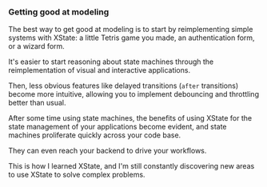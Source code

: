 ### Getting good at modeling

The best way to get good at modeling is to start by reimplementing simple systems with XState: a little Tetris game you made, an authentication form, or a wizard form.

It's easier to start reasoning about state machines through the reimplementation of visual and interactive applications.

Then, less obvious features like delayed transitions (`after` transitions) become more intuitive, allowing you to implement debouncing and throttling better than usual.

After some time using state machines, the benefits of using XState for the state management of your applications become evident, and state machines proliferate quickly across your code base.

They can even reach your backend to drive your workflows.

This is how I learned XState, and I'm still constantly discovering new areas to use XState to solve complex problems.
